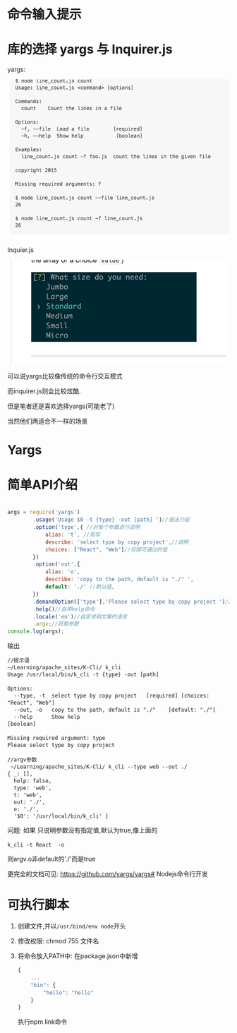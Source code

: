 # 命令输入提示

# 库的选择 yargs 与 Inquirer.js

yargs:

![yargs](/assets/QQ20170225-0.png)

Inquier.js

![inquirer.js](/assets/QQ20170225-1.png)

可以说yargs比较像传统的命令行交互模式

而inquirer.js则会比较炫酷.

但是笔者还是喜欢选择yargs(可能老了)

当然他们两适合不一样的场景

# Yargs

# 简单API介绍

```javascript

args = require('yargs')
        .usage('Usage $0 -t {type} -out [path] ')//语法介绍
        .option('type',{ //对每个参数进行说明
            alias: 't', //简写
            describe: 'select type by copy project',//说明
            choices: ["React", "Web"]//仅限可通过的值
        })
        .option('out',{
            alias: 'o',
            describe: 'copy to the path, default is "./" ',
            default: './' //默认值,
        })
        .demandOption(['type'],'Please select type by copy project ')//必选的参数,如果没满足的说明
        .help()//自带help命令
        .locale('en')//自定说明文案的语言
        .argv;//获取参数
console.log(args);
```

输出

```shell
//提示语
~/Learning/apache_sites/K-Cli/ k_cli
Usage /usr/local/bin/k_cli -t {type} -out [path]

Options:
  --type, -t  select type by copy project   [required] [choices: "React", "Web"]
  --out, -o   copy to the path, default is "./"    [default: "./"]
  --help      Show help                                                [boolean]

Missing required argument: type
Please select type by copy project

//argv参数
 ~/Learning/apache_sites/K-Cli/ k_cli --type web --out ./
{ _: [],
  help: false,
  type: 'web',
  t: 'web',
  out: './',
  o: './',
  '$0': '/usr/local/bin/k_cli' }
```

问题: 如果 只说明参数没有指定值,默认为true,像上面的 

`k_cli -t React  -o`

则argv.o非default的'./'而是true

更完全的文档可见: https://github.com/yargs/yargs# Nodejs命令行开发

# 可执行脚本

1. 创建文件,并以`/usr/bind/env node`开头
2. 修改权限: chmod 755 文件名
3. 将命令放入PATH中: 在package.json中新增

    ```javascript
    {
        ...
        "bin": {
            "hello": "hello"
        }
    }
    ```
    执行npm link命令

